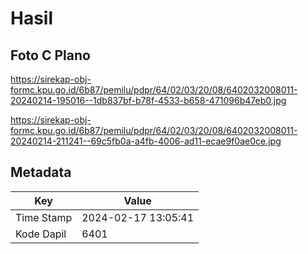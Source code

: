 # Hasil

## Foto C Plano

https://sirekap-obj-formc.kpu.go.id/6b87/pemilu/pdpr/64/02/03/20/08/6402032008011-20240214-195016--1db837bf-b78f-4533-b658-471096b47eb0.jpg

https://sirekap-obj-formc.kpu.go.id/6b87/pemilu/pdpr/64/02/03/20/08/6402032008011-20240214-211241--69c5fb0a-a4fb-4006-ad11-ecae9f0ae0ce.jpg


## Metadata

| Key        | Value               |
| ---------- | ------------------- |
| Time Stamp | 2024-02-17 13:05:41 |
| Kode Dapil | 6401                |



